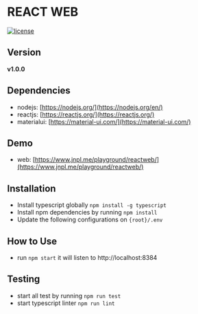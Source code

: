 # REACT WEB
[![license](https://img.shields.io/github/license/mashape/apistatus.svg)]()


## Version
**v1.0.0**


## Dependencies
* nodejs: [https://nodejs.org/](https://nodejs.org/en/)
* reactjs: [https://reactjs.org/](https://reactjs.org/)
* materialui: [https://material-ui.com/](https://material-ui.com/)


## Demo
* web: [https://www.jnpl.me/playground/reactweb/](https://www.jnpl.me/playground/reactweb/)


## Installation
* Install typescript globally `npm install -g typescript`
* Install npm dependencies by running `npm install`
* Update the following configurations on `{root}/.env`


## How to Use
* run `npm start` it will listen to http://localhost:8384


## Testing
* start all test by running `npm run test`
* start typescript linter `npm run lint`

